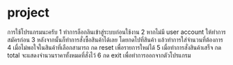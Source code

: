# project

การใช้โปรแกรมนะครับ
1 ทำการล็อกลินเข้าสู่ระบบก่อนใช้งาน
2 หากไม่มี user account ให้ทำการสมัครก่อน 
3 หลังจากนั้นก็ทำการสั่งซื้อสินค้าได้เลย โดยกดไปที่สินค้า แล้วทำการใส่จำนวนที่ต้องการ
4 เมื่อไม่พอใจในสินค้าที่เลือกสามารถ กด reset เพื่อรายการใหม่ได้
5 เมื่อทำการสั่งสินค้าเสร็จ กด total จะแสดงจำนวนราคาทั้งหมดที่สั่งไว้
6 กด exit เพื่อทำการออกจากตัวโปรแกรม
